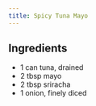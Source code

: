```yaml
---
title: Spicy Tuna Mayo
---
```


## Ingredients

-   1 can tuna, drained
-   2 tbsp mayo
-   2 tbsp sriracha
-   1 onion, finely diced
